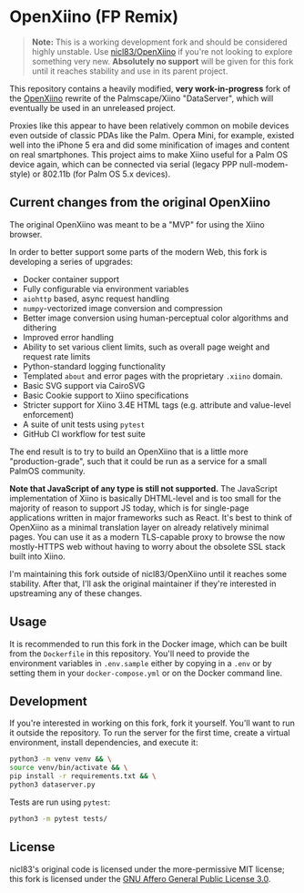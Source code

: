 # OpenXiino (FP Remix)

> **Note:** This is a working development fork and should be considered highly unstable. Use [nicl83/OpenXiino](https://github.com/nicl83/OpenXiino) if you're not looking to explore something very new. **Absolutely no support** will be given for this fork until it reaches stability and use in its parent project.

This repository contains a heavily modified, **very work-in-progress** fork of the [OpenXiino](https://github.com/nicl83/OpenXiino) rewrite of the Palmscape/Xiino "DataServer", which will eventually be used in an unreleased project.

Proxies like this appear to have been relatively common on mobile devices even outside of classic PDAs like the Palm. Opera Mini, for example, existed well into the iPhone 5 era and did some minification of images and content on real smartphones. This project aims to make Xiino useful for a Palm OS device again, which can be connected via serial (legacy PPP null-modem-style) or 802.11b (for Palm OS 5.x devices).

## Current changes from the original OpenXiino

The original OpenXiino was meant to be a "MVP" for using the Xiino browser.

In order to better support some parts of the modern Web, this fork is developing a series of upgrades:

- Docker container support
- Fully configurable via environment variables
- `aiohttp` based, async request handling
- `numpy`-vectorized image conversion and compression
- Better image conversion using human-perceptual color algorithms and dithering
- Improved error handling
- Ability to set various client limits, such as overall page weight and request rate limits
- Python-standard logging functionality
- Templated `about` and error pages with the proprietary `.xiino` domain.
- Basic SVG support via CairoSVG
- Basic Cookie support to Xiino specifications
- Stricter support for Xiino 3.4E HTML tags (e.g. attribute and value-level enforcement)
- A suite of unit tests using `pytest`
- GitHub CI workflow for test suite

The end result is to try to build an OpenXiino that is a little more "production-grade", such that it could be run as a service for a small PalmOS community.

**Note that JavaScript of any type is still not supported.** The JavaScript implementation of Xiino is basically DHTML-level and is too small for the majority of reason to support JS today, which is for single-page applications written in major frameworks such as React. It's best to think of OpenXiino as a minimal translation layer on already relatively minimal pages. You can use it as a modern TLS-capable proxy to browse the now mostly-HTTPS web without having to worry about the obsolete SSL stack built into Xiino.

I'm maintaining this fork outside of nicl83/OpenXiino until it reaches some stability. After that, I'll ask the original maintainer if they're interested in upstreaming any of these changes.

## Usage

It is recommended to run this fork in the Docker image, which can be built from the `Dockerfile` in this repository. You'll need to provide the environment variables in `.env.sample` either by copying in a `.env` or by setting them in your `docker-compose.yml` or on the Docker command line.

## Development

If you're interested in working on this fork, fork it yourself. You'll want to run it outside the repository. To run the server for the first time, create a virtual environment, install dependencies, and execute it:

```bash
python3 -m venv venv && \
source venv/bin/activate && \
pip install -r requirements.txt && \
python3 dataserver.py
```

Tests are run using `pytest`:

```bash
python3 -m pytest tests/
```

## License

nicl83's original code is licensed under the more-permissive MIT license; this fork is licensed under the [GNU Affero General Public License 3.0](./LICENSE).

